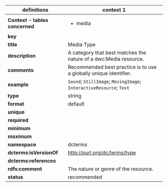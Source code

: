 

| definitions | context 1 |
|-|-|
| **Context - tables concerned** | <ul><li>media</li></ul> |
| **key** |  |
| **title** | Media Type |
| **description** | A category that best matches the nature of a dwc:Media resource. |
| **comments** | Recommended best practice is to use a globally unique identifier. |
| **example** | `Sound`; `StillImage`; `MovingImage`; `InteractiveResource`; `Text` |
| **type** | string |
| **format** | default |
| **unique** |  |
| **required** |  |
| **minimum** |  |
| **maximum** |  |
| **namespace** | dcterms |
| **dcterms:isVersionOf** | http://purl.org/dc/terms/type |
| **dcterms:references** |  |
| **rdfs:comment** | The nature or genre of the resource. |
| **status** | recommended |

